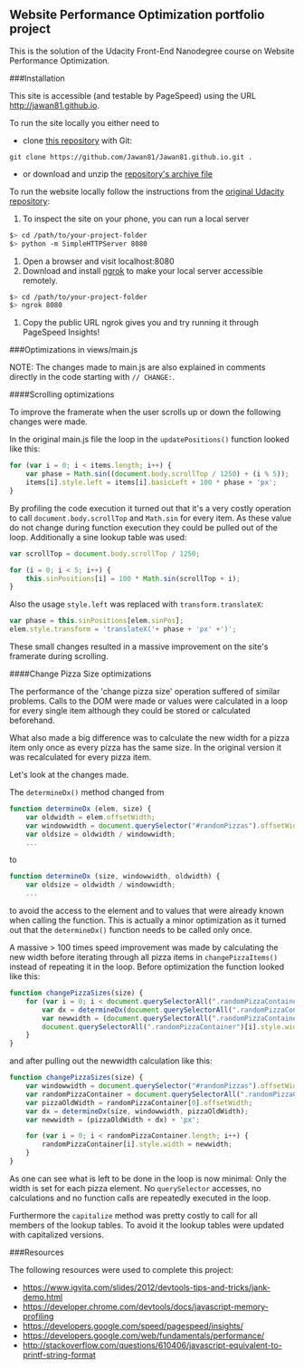 ## Website Performance Optimization portfolio project

This is the solution of the Udacity Front-End Nanodegree course on Website Performance Optimization.

###Installation

This site is accessible (and testable by PageSpeed) using the URL http://jawan81.github.io.

To run the site locally you either need to
- clone [this repository](https://github.com/Jawan81/Jawan81.github.io/) with Git:
```
git clone https://github.com/Jawan81/Jawan81.github.io.git .
```
- or download and unzip the [repository's archive file](https://github.com/Jawan81/Jawan81.github.io/archive/master.zip)

To run the website locally follow the instructions from the [original Udacity repository](https://github.com/udacity/frontend-nanodegree-mobile-portfolio):


1. To inspect the site on your phone, you can run a local server

  ```bash
  $> cd /path/to/your-project-folder
  $> python -m SimpleHTTPServer 8080
  ```

1. Open a browser and visit localhost:8080
1. Download and install [ngrok](https://ngrok.com/) to make your local server accessible remotely.

  ``` bash
  $> cd /path/to/your-project-folder
  $> ngrok 8080
  ```

1. Copy the public URL ngrok gives you and try running it through PageSpeed Insights!


###Optimizations in views/main.js

NOTE: The changes made to main.js are also explained in comments directly in the code starting with `// CHANGE:`.

####Scrolling optimizations

To improve the framerate when the user scrolls up or down the following changes were made.

In the original main.js file the loop in the `updatePositions()` function looked like this:
```JavaScript
for (var i = 0; i < items.length; i++) {
	var phase = Math.sin((document.body.scrollTop / 1250) + (i % 5));
	items[i].style.left = items[i].basicLeft + 100 * phase + 'px';
}
```

By profiling the code execution it turned out that it's a very costly operation to call `document.body.scrollTop` and `Math.sin` for every item. As these value do not change during function execution they could be pulled out of the loop. Additionally a sine lookup table was used:

```JavaScript
var scrollTop = document.body.scrollTop / 1250;

for (i = 0; i < 5; i++) {
    this.sinPositions[i] = 100 * Math.sin(scrollTop + i);
}
```

Also the usage `style.left` was replaced with `transform.translateX`:

```JavaScript
var phase = this.sinPositions[elem.sinPos];
elem.style.transform = 'translateX('+ phase + 'px' +')';
```

These small changes resulted in a massive improvement on the site's framerate during scrolling.

####Change Pizza Size optimizations

The performance of the 'change pizza size' operation suffered of similar problems. Calls to the DOM were made or values were calculated in a loop for every single item although they could be stored or calculated beforehand.

What also made a big difference was to calculate the new width for a pizza item only once as every pizza has the same size. In the original version it was recalculated for every pizza item.

Let's look at the changes made.

The `determineDx()` method changed from
```JavaScript
function determineDx (elem, size) {
    var oldwidth = elem.offsetWidth;
    var windowwidth = document.querySelector("#randomPizzas").offsetWidth;
    var oldsize = oldwidth / windowwidth;
    ...
```
to
```JavaScript
function determineDx (size, windowwidth, oldwidth) {
    var oldsize = oldwidth / windowwidth;
    ...
```

to avoid the access to the element and to values that were already known when calling the function.
This is actually a minor optimization as it turned out that the `determineDx()` function needs to be called only once.

A massive > 100 times speed improvement was made by calculating the new width before iterating through all pizza items in `changePizzaItems()` instead of repeating it in the loop. Before optimization the function looked like this:
```JavaScript
function changePizzaSizes(size) {
    for (var i = 0; i < document.querySelectorAll(".randomPizzaContainer").length; i++) {
        var dx = determineDx(document.querySelectorAll(".randomPizzaContainer")[i], size);
        var newwidth = (document.querySelectorAll(".randomPizzaContainer")[i].offsetWidth + dx) + 'px';
        document.querySelectorAll(".randomPizzaContainer")[i].style.width = newwidth;
    }
}
```
and after pulling out the newwidth calculation like this:
```JavaScript
function changePizzaSizes(size) {
    var windowwidth = document.querySelector("#randomPizzas").offsetWidth;
    var randomPizzaContainer = document.querySelectorAll(".randomPizzaContainer");
    var pizzaOldWidth = randomPizzaContainer[0].offsetWidth;
    var dx = determineDx(size, windowwidth, pizzaOldWidth);
    var newwidth = (pizzaOldWidth + dx) + 'px';

    for (var i = 0; i < randomPizzaContainer.length; i++) {
    	randomPizzaContainer[i].style.width = newwidth;
    }
}
```

As one can see what is left to be done in the loop is now minimal: Only the width is set for each pizza element. No `querySelector` accesses, no calculations and no function calls are repeatedly executed in the loop.

Furthermore the `capitalize` method was pretty costly to call for all members of the lookup tables. To avoid it the lookup tables were updated with capitalized versions.



###Resources

The following resources were used to complete this project:

- https://www.igvita.com/slides/2012/devtools-tips-and-tricks/jank-demo.html
- https://developer.chrome.com/devtools/docs/javascript-memory-profiling
- https://developers.google.com/speed/pagespeed/insights/
- https://developers.google.com/web/fundamentals/performance/
- http://stackoverflow.com/questions/610406/javascript-equivalent-to-printf-string-format
